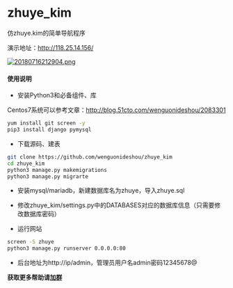 # zhuye_kim
仿zhuye.kim的简单导航程序

演示地址：http://118.25.14.156/

[![20180716212904.png](https://i.loli.net/2018/07/16/5b4c9efbf04ca.png)](https://i.loli.net/2018/07/16/5b4c9efbf04ca.png)

#### 使用说明 ####


- 安装Python3和必备组件、库

Centos7系统可以参考文章：http://blog.51cto.com/wenguonideshou/2083301

```bash
yum install git screen -y
pip3 install django pymysql
```

- 下载源码、建表

```bash
git clone https://github.com/wenguonideshou/zhuye_kim
cd zhuye_kim
python3 manage.py makemigrations
python3 manage.py migrarte
```

- 安装mysql/mariadb，新建数据库名为zhuye，导入zhuye.sql

- 修改zhuye_kim/settings.py中的DATABASES对应的数据库信息（只需要修改数据库密码）

- 运行网站
```bash
screen -S zhuye
python3 manage.py runserver 0.0.0.0:80
```

- 后台地址为http://ip/admin，管理员用户名admin密码12345678@

**获取更多帮助请[加群](http://shang.qq.com/wpa/qunwpa?idkey=d119da6023cc49729a61139ca4b8bb0ee770d8d9a89383939c4a45159f82bc6d)**
